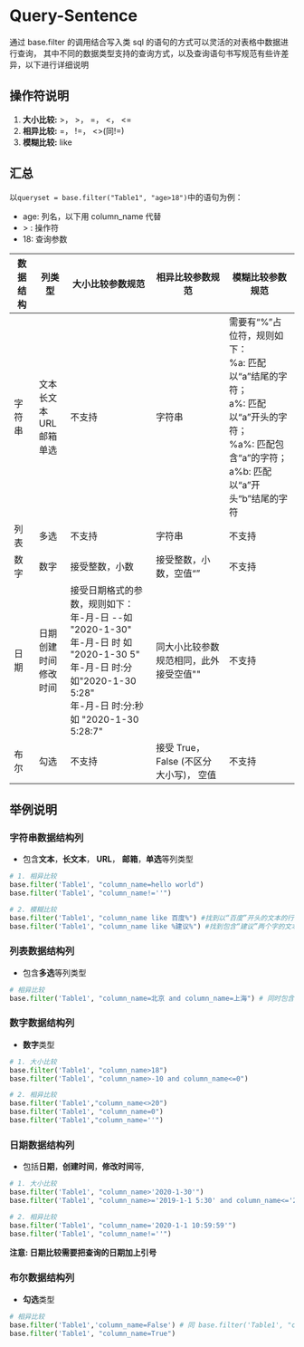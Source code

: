 # Query-Sentence

通过 base.filter 的调用结合写入类 sql 的语句的方式可以灵活的对表格中数据进行查询， 其中不同的数据类型支持的查询方式，以及查询语句书写规范有些许差异，以下进行详细说明

## 操作符说明

1. **大小比较:**  >， >， =， <， <=
2. **相异比较:**  =， !=， <>(同!=)
3. **模糊比较:**  like

## 汇总

以`queryset = base.filter("Table1", "age>18")`中的语句为例：

* age: 列名，以下用 column_name 代替
* \> : 操作符
* 18: 查询参数

| 数据结构 | 列类型                                        | 大小比较参数规范                                             | 相异比较参数规范                       | 模糊比较参数规范                                             |
| -------- | --------------------------------------------- | ------------------------------------------------------------ | -------------------------------------- | ------------------------------------------------------------ |
| 字符串   | 文本<br />长文本<br />URL<br />邮箱<br />单选 | 不支持                                                       | 字符串                                 | 需要有“%”占位符，规则如下：<br /> %a: 匹配以“a”结尾的字符；<br />a%: 匹配以“a”开头的字符；<br />%a%: 匹配包含“a”的字符；<br />a%b: 匹配以“a”开头“b”结尾的字符 |
| 列表     | 多选                                          | 不支持                                                       | 字符串                                 | 不支持                                                       |
| 数字     | 数字                                          | 接受整数，小数                                               | 接受整数，小数，空值“”                 | 不支持                                                       |
| 日期     | 日期<br />创建时间<br />修改时间              | 接受日期格式的参数，规则如下：<br />年-月-日 --如 "2020-1-30"<br />年-月-日 时  如 "2020-1-30 5"<br />年-月-日 时:分 如"2020-1-30 5:28"<br />年-月-日 时:分:秒 如 "2020-1-30 5:28:7" | 同大小比较参数规范相同，此外接受空值"" | 不支持                                                       |
| 布尔     | 勾选                                          | 不支持                                                       | 接受 True，False (不区分大小写)， 空值 | 不支持                                                       |

## 举例说明

### 字符串数据结构列

* 包含**文本**，**长文本**， **URL**， **邮箱**，**单选**等列类型

```python
# 1. 相异比较
base.filter('Table1', "column_name=hello world")
base.filter('Table1', "column_name!=''")

# 2. 模糊比较
base.filter('Table1', "column_name like 百度%") #找到以“百度”开头的文本的行
base.filter('Table1', "column_name like %建议%") #找到包含“建议”两个字的文本的行
```

### 列表数据结构列

* 包含**多选**等列类型

~~~python
# 相异比较
base.filter('Table1', "column_name=北京 and column_name=上海") # 同时包含“北京”和“上海”的行， and 可以替换成 or
~~~

### 数字数据结构列

* **数字**类型

~~~python
# 1. 大小比较
base.filter('Table1', "column_name>18")
base.filter('Table1', "column_name>-10 and column_name<=0")

# 2. 相异比较
base.filter('Table1',"column_name<>20")
base.filter('Table1', "column_name=0")
base.filter('Table1',"column_name=''")
~~~

### 日期数据结构列

* 包括**日期**，**创建时间**，**修改时间**等, 

~~~python
# 1. 大小比较
base.filter('Table1', "column_name>'2020-1-30'")
base.filter('Table1', "column_name>='2019-1-1 5:30' and column_name<='2019-5-1 6'")

# 2. 相异比较
base.filter('Table1', "column_name='2020-1-1 10:59:59'")
base.filter('Table1', "column_name!=''")
~~~

**注意: 日期比较需要把查询的日期加上引号**

### 布尔数据结构列

* **勾选**类型

~~~python
# 相异比较
base.filter('Table1','column_name=False') # 同 base.filter('Table1', "column_name=''")
base.filter('Table1', "column_name=True")
~~~





